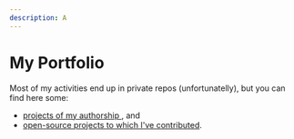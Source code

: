 ```yaml
---
description: A
---
```


# My Portfolio

Most of my activities end up in private repos (unfortunatelly), but you can find here some:

- <a href='authorship'> projects of my authorship </a>, and 
- <a href='contributions'>open-source projects to which I've contributed</a>.
